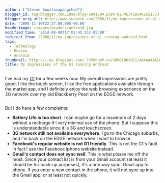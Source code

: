 ```yaml
---
author: ["Steven Suwatanapongched"]
blogger_id: tag:blogger.com,1999:blog-6841384.post-6274634595402651573
blogger_orig_url: http://www.sunpech.com/2008/11/my-impressions-of-g1-running-android.html
date: '2008-11-10T22:37:00.005-06:00'
headerimage: /images/headers/android.jpg
modified_time: '2014-08-08T17:01:45.552-05:00'
redirect_from: /2008/11/my-impressions-of-g1-running-android.html
tags:
  - Technology
  - Review
  - Android
thumbnail: http://1.bp.blogspot.com/_7U5MdumP-no/SRkOiO0dQlI/AAAAAAAAIWA/FOxhihLlYQA/s600/g1officialnewnew.jpg
title: My Impressions of the G1 running Android
---
```



I've had my <a href="http://www.t-mobileg1.com/">G1</a> for a few weeks now.  My overall impressions are pretty good.  I like the touch screen, I like the free applications available through the market app, and I definitely enjoy the web browsing experience on the 3G network over my old Blackberry Pearl on the EDGE network.

<img    border="0" id="BLOGGER_PHOTO_ID_5267257220442964562" src="http://1.bp.blogspot.com/_7U5MdumP-no/SRkOiO0dQlI/AAAAAAAAIWA/FOxhihLlYQA/s400/g1officialnewnew.jpg" alt="" />

But I do have a few complaints:

<ul>
  <li><b>Battery Life is too short</b>.  I can maybe go for a maximum of 2 days without a recharge if I very minimal use of the phone.  But I suppose this is understandable since it is 3G and touchscreen.</li>
  <li><b>3G network still not available everywhere</b>.  I go to the Chicago suburbs, and I'm back on the EDGE network when I want to browse.</li>
  <li><b>Facebook's regular website is not G1 friendly</b>.  This is not the G1's fault.  In fact I use the Facebook iphone website instead.</li>
  <li><b>Gmail's contact does not sync well</b>.  This is what pisses me off the most.  Since your contact list is from your Gmail account (at least it should be for back-up purposes), it's a one way sync: Gmail app to phone.  If you enter a new contact in the phone, it will not sync up into the Gmail app, or at least not quickly.</li>
</ul>